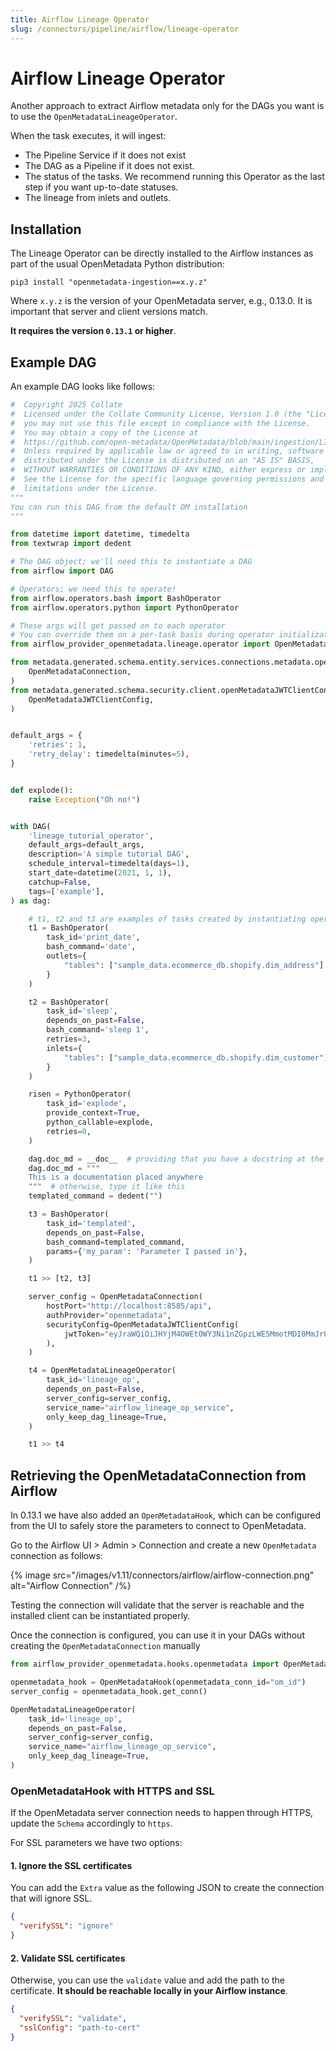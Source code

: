 ```yaml
---
title: Airflow Lineage Operator
slug: /connectors/pipeline/airflow/lineage-operator
---
```


# Airflow Lineage Operator

Another approach to extract Airflow metadata only for the DAGs you want is to use the `OpenMetadataLineageOperator`.

When the task executes, it will ingest:
- The Pipeline Service if it does not exist
- The DAG as a Pipeline if it does not exist.
- The status of the tasks. We recommend running this Operator as the last step if you want up-to-date statuses.
- The lineage from inlets and outlets.

## Installation

The Lineage Operator can be directly installed to the Airflow instances as part of the usual OpenMetadata Python
distribution:

```commandline
pip3 install "openmetadata-ingestion==x.y.z"
```

Where `x.y.z` is the version of your OpenMetadata server, e.g., 0.13.0. It is important that server and client
versions match.

**It requires the version `0.13.1` or higher**.

## Example DAG

An example DAG looks like follows:

```python
#  Copyright 2025 Collate
#  Licensed under the Collate Community License, Version 1.0 (the "License");
#  you may not use this file except in compliance with the License.
#  You may obtain a copy of the License at
#  https://github.com/open-metadata/OpenMetadata/blob/main/ingestion/LICENSE
#  Unless required by applicable law or agreed to in writing, software
#  distributed under the License is distributed on an "AS IS" BASIS,
#  WITHOUT WARRANTIES OR CONDITIONS OF ANY KIND, either express or implied.
#  See the License for the specific language governing permissions and
#  limitations under the License.
"""
You can run this DAG from the default OM installation
"""

from datetime import datetime, timedelta
from textwrap import dedent

# The DAG object; we'll need this to instantiate a DAG
from airflow import DAG

# Operators; we need this to operate!
from airflow.operators.bash import BashOperator
from airflow.operators.python import PythonOperator

# These args will get passed on to each operator
# You can override them on a per-task basis during operator initialization
from airflow_provider_openmetadata.lineage.operator import OpenMetadataLineageOperator

from metadata.generated.schema.entity.services.connections.metadata.openMetadataConnection import (
    OpenMetadataConnection,
)
from metadata.generated.schema.security.client.openMetadataJWTClientConfig import (
    OpenMetadataJWTClientConfig,
)


default_args = {
    'retries': 1,
    'retry_delay': timedelta(minutes=5),
}


def explode():
    raise Exception("Oh no!")


with DAG(
    'lineage_tutorial_operator',
    default_args=default_args,
    description='A simple tutorial DAG',
    schedule_interval=timedelta(days=1),
    start_date=datetime(2021, 1, 1),
    catchup=False,
    tags=['example'],
) as dag:

    # t1, t2 and t3 are examples of tasks created by instantiating operators
    t1 = BashOperator(
        task_id='print_date',
        bash_command='date',
        outlets={
            "tables": ["sample_data.ecommerce_db.shopify.dim_address"]
        }
    )

    t2 = BashOperator(
        task_id='sleep',
        depends_on_past=False,
        bash_command='sleep 1',
        retries=3,
        inlets={
            "tables": ["sample_data.ecommerce_db.shopify.dim_customer"]
        }
    )

    risen = PythonOperator(
        task_id='explode',
        provide_context=True,
        python_callable=explode,
        retries=0,
    )

    dag.doc_md = __doc__  # providing that you have a docstring at the beginning of the DAG
    dag.doc_md = """
    This is a documentation placed anywhere
    """  # otherwise, type it like this
    templated_command = dedent("")

    t3 = BashOperator(
        task_id='templated',
        depends_on_past=False,
        bash_command=templated_command,
        params={'my_param': 'Parameter I passed in'},
    )

    t1 >> [t2, t3]

    server_config = OpenMetadataConnection(
        hostPort="http://localhost:8585/api",
        authProvider="openmetadata",
        securityConfig=OpenMetadataJWTClientConfig(
            jwtToken="eyJraWQiOiJHYjM4OWEtOWY3Ni1nZGpzLWE5MmotMDI0MmJrOTQzNTYiLCJ0eXAiOiJKV1QiLCJhbGciOiJSUzI1NiJ9.eyJzdWIiOiJhZG1pbiIsImlzQm90IjpmYWxzZSwiaXNzIjoib3Blbi1tZXRhZGF0YS5vcmciLCJpYXQiOjE2NjM5Mzg0NjIsImVtYWlsIjoiYWRtaW5Ab3Blbm1ldGFkYXRhLm9yZyJ9.tS8um_5DKu7HgzGBzS1VTA5uUjKWOCU0B_j08WXBiEC0mr0zNREkqVfwFDD-d24HlNEbrqioLsBuFRiwIWKc1m_ZlVQbG7P36RUxhuv2vbSp80FKyNM-Tj93FDzq91jsyNmsQhyNv_fNr3TXfzzSPjHt8Go0FMMP66weoKMgW2PbXlhVKwEuXUHyakLLzewm9UMeQaEiRzhiTMU3UkLXcKbYEJJvfNFcLwSl9W8JCO_l0Yj3ud-qt_nQYEZwqW6u5nfdQllN133iikV4fM5QZsMCnm8Rq1mvLR0y9bmJiD7fwM1tmJ791TUWqmKaTnP49U493VanKpUAfzIiOiIbhg"
        ),
    )

    t4 = OpenMetadataLineageOperator(
        task_id='lineage_op',
        depends_on_past=False,
        server_config=server_config,
        service_name="airflow_lineage_op_service",
        only_keep_dag_lineage=True,
    )

    t1 >> t4
```

## Retrieving the OpenMetadataConnection from Airflow

In 0.13.1 we have also added an `OpenMetadataHook`, which can be configured from the UI to safely store
the parameters to connect to OpenMetadata.

Go to the Airflow UI > Admin > Connection and create a new `OpenMetadata` connection as follows:

{% image src="/images/v1.11/connectors/airflow/airflow-connection.png" alt="Airflow Connection" /%}

Testing the connection will validate that the server is reachable and the installed client can be instantiated properly.

Once the connection is configured, you can use it in your DAGs without creating the `OpenMetadataConnection` manually

```python
from airflow_provider_openmetadata.hooks.openmetadata import OpenMetadataHook

openmetadata_hook = OpenMetadataHook(openmetadata_conn_id="om_id")
server_config = openmetadata_hook.get_conn()

OpenMetadataLineageOperator(
    task_id='lineage_op',
    depends_on_past=False,
    server_config=server_config,
    service_name="airflow_lineage_op_service",
    only_keep_dag_lineage=True,
)
```

### OpenMetadataHook with HTTPS and SSL

If the OpenMetadata server connection needs to happen through HTTPS, update the `Schema` accordingly to `https`.

For SSL parameters we have two options:

#### 1. Ignore the SSL certificates

You can add the `Extra` value as the following JSON to create the connection that will ignore SSL.

```json
{
  "verifySSL": "ignore"
}
```

#### 2. Validate SSL certificates

Otherwise, you can use the `validate` value and add the path to the certificate. **It should be reachable locally
in your Airflow instance**.

```json
{
  "verifySSL": "validate",
  "sslConfig": "path-to-cert"
}
```
